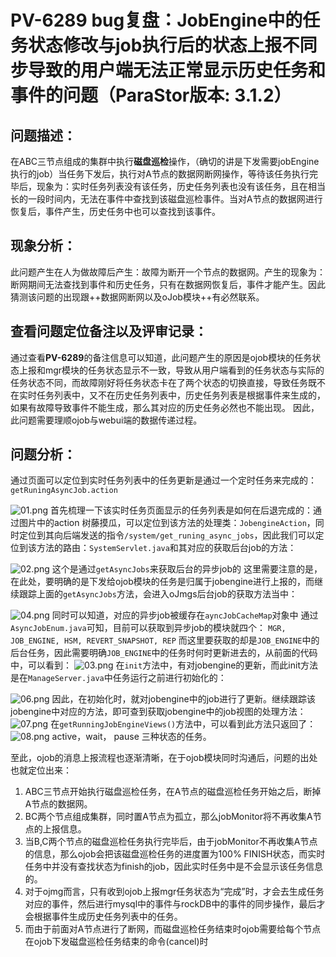 # PV-6289 bug复盘：JobEngine中的任务状态修改与job执行后的状态上报不同步导致的用户端无法正常显示历史任务和事件的问题（ParaStor版本: 3.1.2）

## 问题描述：
在ABC三节点组成的集群中执行**磁盘巡检**操作，（确切的讲是下发需要jobEngine执行的job）当任务下发后，执行对A节点的数据网断网操作，等待该任务执行完毕后，现象为：实时任务列表没有该任务，历史任务列表也没有该任务，且在相当长的一段时间内，无法在事件中查找到该磁盘巡检事件。当对A节点的数据网进行恢复后，事件产生，历史任务中也可以查找到该事件。

## 现象分析：
此问题产生在人为做故障后产生：故障为断开一个节点的数据网。产生的现象为：断网期间无法查找到事件和历史任务，只有在数据网恢复后，事件才能产生。因此猜测该问题的出现跟++数据网断网以及oJob模块++有必然联系。

## 查看问题定位备注以及评审记录：
通过查看**PV-6289**的备注信息可以知道，此问题产生的原因是ojob模块的任务状态上报和mgr模块的任务状态显示不一致，导致从用户端看到的任务状态与实际的任务状态不同，而故障刚好将任务状态卡在了两个状态的切换直接，导致任务既不在实时任务列表中，又不在历史任务列表中，历史任务列表是根据事件来生成的，如果有故障导致事件不能生成，那么其对应的历史任务必然也不能出现。
因此，此问题需要理顺ojob与webui端的数据传递过程。

## 问题分析：
通过页面可以定位到实时任务列表中的任务更新是通过一个定时任务来完成的：
`getRuningAsyncJob.action`

![01.png](0)
首先梳理一下该实时任务页面显示的任务列表是如何在后退完成的：通过图片中的action
树藤摸瓜，可以定位到该方法的处理类：`JobengineAction`，同时定位到其向后端发送的指令`/system/get_runing_async_jobs`，因此我们可以定位到该方法的路由：`SystemServlet.java`和其对应的获取后台job的方法：

![02.png](1)
这个是通过`getAsyncJobs`来获取后台的异步job的
这里需要注意的是，在此处，要明确的是下发给ojob模块的任务是归属于jobengine进行上报的，而继续跟踪上面的`getAsyncJobs`方法，会进入oJmgs后台job的获取方法当中：

![04.png](2)
同时可以知道，对应的异步job被缓存在`ayncJobCacheMap`对象中
通过`AsyncJobEnum.java`可知，目前可以获取到异步job的模块就四个：
`MGR, JOB_ENGINE, HSM, REVERT_SNAPSHOT, REP`
而这里要获取的却是`JOB_ENGINE`中的后台任务，因此需要明确`JOB_ENGINE`中的任务时何时更新进去的，从前面的代码中，可以看到：
![03.png](3)
在`init`方法中，有对jobengine的更新，而此init方法是在`ManageServer.java`中任务运行之前进行初始化的：

![06.png](4)
因此，在初始化时，就对jobengine中的job进行了更新。继续跟踪该jobengine中对应的方法，即可查到获取jobengine中的job视图的处理方法：
![07.png](5)
在`getRunningJobEngineViews()`方法中，可以看到此方法只返回了：
![08.png](6)
active，wait， pause 三种状态的任务。

至此，ojob的消息上报流程也逐渐清晰，在于ojob模块同时沟通后，问题的出处也就定位出来：

1. ABC三节点开始执行磁盘巡检任务，在A节点的磁盘巡检任务开始之后，断掉A节点的数据网。
2. BC两个节点组成集群，同时置A节点为孤立，那么jobMonitor将不再收集A节点的上报信息。
3. 当B,C两个节点的磁盘巡检任务执行完毕后，由于jobMonitor不再收集A节点的信息，那么ojob会把该磁盘巡检任务的进度置为100% FINISH状态，而实时任务中并没有查找状态为finish的job，因此实时任务中是不会显示该任务信息的。
4. 对于ojmg而言，只有收到ojob上报mgr任务状态为“完成”时，才会去生成任务对应的事件，然后进行mysql中的事件与rockDB中的事件的同步操作，最后才会根据事件生成历史任务列表中的任务。
5. 而由于前面对A节点进行了断网，而磁盘巡检任务结束时ojob需要给每个节点在ojob下发磁盘巡检任务结束的命令(cancel)时